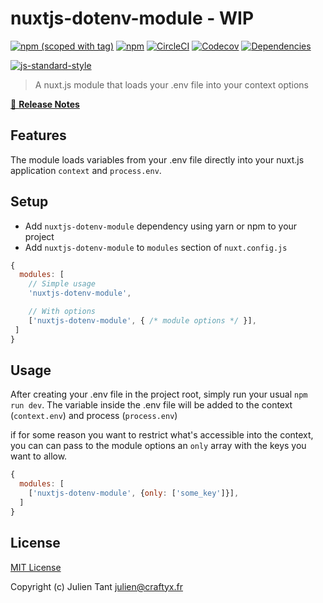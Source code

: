 # nuxtjs-dotenv-module - WIP

[![npm (scoped with tag)](https://img.shields.io/npm/v/nuxtjs-dotenv-module/latest.svg?style=flat-square)](https://npmjs.com/package/nuxtjs-dotenv-module)
[![npm](https://img.shields.io/npm/dt/nuxtjs-dotenv-module.svg?style=flat-square)](https://npmjs.com/package/nuxtjs-dotenv-module)
[![CircleCI](https://img.shields.io/circleci/project/github/JulienTant/nuxtjs-dotenv-module.svg?style=flat-square)](https://circleci.com/gh/JulienTant/nuxtjs-dotenv-module)
[![Codecov](https://img.shields.io/codecov/c/github/JulienTant/nuxtjs-dotenv-module.svg?style=flat-square)](https://codecov.io/gh/JulienTant/nuxtjs-dotenv-module)
[![Dependencies](https://david-dm.org/JulienTant/nuxtjs-dotenv-module/status.svg?style=flat-square)](https://david-dm.org/JulienTant/nuxtjs-dotenv-module)


[![js-standard-style](https://cdn.rawgit.com/standard/standard/master/badge.svg)](http://standardjs.com)

> A nuxt.js module that loads your .env file into your context options

[📖 **Release Notes**](./CHANGELOG.md)

## Features

The module loads variables from your .env file directly into your nuxt.js application `context` and `process.env`. 

## Setup
- Add `nuxtjs-dotenv-module` dependency using yarn or npm to your project
- Add `nuxtjs-dotenv-module` to `modules` section of `nuxt.config.js`

```js
{
  modules: [
    // Simple usage
    'nuxtjs-dotenv-module',

    // With options
    ['nuxtjs-dotenv-module', { /* module options */ }],
 ]
}
```

## Usage

After creating your .env file in the project root, simply run your usual `npm run dev`. The variable inside the .env file will be added to the context (`context.env`) and process (`process.env`)

if for some reason you want to restrict what's accessible into the context, you can can pass to the module options an `only` array with the keys you want to allow.

```js
{
  modules: [
    ['nuxtjs-dotenv-module', {only: ['some_key']}],
  ]
}
```

## License

[MIT License](./LICENSE)

Copyright (c) Julien Tant <julien@craftyx.fr>